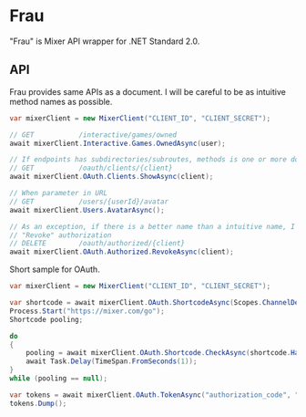 # Frau
"Frau" is Mixer API wrapper for .NET Standard 2.0.


## API

Frau provides same APIs as a document.
I will be careful to be as intuitive method names as possible.

```csharp
var mixerClient = new MixerClient("CLIENT_ID", "CLIENT_SECRET");

// GET           /interactive/games/owned
await mixerClient.Interactive.Games.OwnedAsync(user);

// If endpoints has subdirectories/subroutes, methods is one or more down class.
// GET           /oauth/clients/{client}
await mixerClient.OAuth.Clients.ShowAsync(client);

// When parameter in URL
// GET           /users/{userId}/avatar
await mixerClient.Users.AvatarAsync();

// As an exception, if there is a better name than a intuitive name, I use one.
// "Revoke" authorization
// DELETE        /oauth/authorized/{client}
await mixerClient.OAuth.Authorized.RevokeAsync(client);
```


Short sample for OAuth.

```csharp
var mixerClient = new MixerClient("CLIENT_ID", "CLIENT_SECRET");

var shortcode = await mixerClient.OAuth.ShortcodeAsync(Scopes.ChannelDetailsSelf);
Process.Start("https://mixer.com/go");
Shortcode pooling;

do
{
    pooling = await mixerClient.OAuth.Shortcode.CheckAsync(shortcode.Handle);
    await Task.Delay(TimeSpan.FromSeconds(1));
} 
while (pooling == null);

var tokens = await mixerClient.OAuth.TokenAsync("authorization_code", "", pooling.Code, "");
tokens.Dump();
```